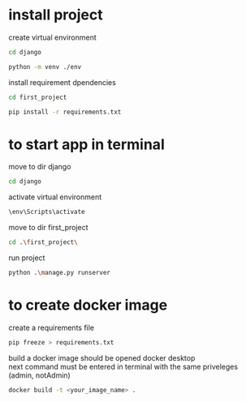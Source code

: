 # install project
 create virtual environment
```sh
cd django

python -m venv ./env
```
 install requirement dpendencies

```sh
cd first_project  

pip install -r requirements.txt
```

<!-- ------------------------------------ -->

# to start app in terminal

move to dir django
```sh
cd django
```


 activate virtual environment
```sh
\env\Scripts\activate
```

 move to dir first_project
```sh
cd .\first_project\
```

 run project
```sh
python .\manage.py runserver
```
<!-- ------------------------------------ -->

# to create docker image

 create a requirements file
```sh
pip freeze > requirements.txt 
```
 build a docker image
should be opened docker desktop<br />
next command must be entered in terminal with the same priveleges (admin, notAdmin)
```sh
docker build -t <your_image_name> .
```
